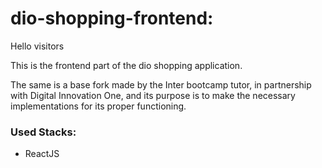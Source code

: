 # dio-shopping-frontend:

Hello visitors

This is the frontend part of the dio shopping application.

The same is a base fork made by the Inter bootcamp tutor, in partnership with Digital Innovation One, and its purpose is to make the necessary implementations for its proper functioning.

### Used Stacks:

- ReactJS